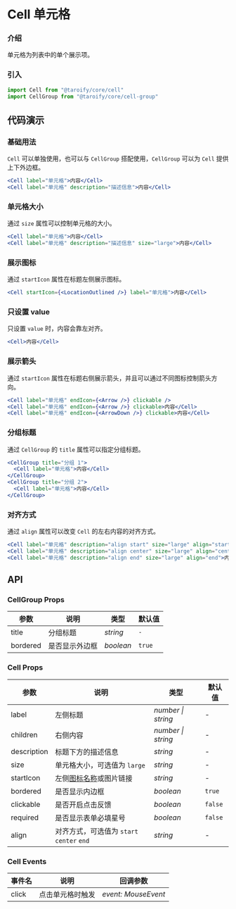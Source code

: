 # Cell 单元格

### 介绍

单元格为列表中的单个展示项。

### 引入

```jsx
import Cell from "@taroify/core/cell"
import CellGroup from "@taroify/core/cell-group"
```

## 代码演示

### 基础用法

`Cell` 可以单独使用，也可以与 `CellGroup` 搭配使用，`CellGroup` 可以为 `Cell` 提供上下外边框。

```jsx
<Cell label="单元格">内容</Cell>
<Cell label="单元格" description="描述信息">内容</Cell>
```

### 单元格大小

通过 `size` 属性可以控制单元格的大小。

```jsx
<Cell label="单元格">内容</Cell>
<Cell label="单元格" description="描述信息" size="large">内容</Cell>
```

### 展示图标

通过 `startIcon` 属性在标题左侧展示图标。

```jsx
<Cell startIcon={<LocationOutlined />} label="单元格">内容</Cell>
```

### 只设置 value

只设置 `value` 时，内容会靠左对齐。

```jsx
<Cell>内容</Cell>
```

### 展示箭头

通过 `startIcon` 属性在标题右侧展示箭头，并且可以通过不同图标控制箭头方向。

```jsx
<Cell label="单元格" endIcon={<Arrow />} clickable />
<Cell label="单元格" endIcon={<Arrow />} clickable>内容</Cell>
<Cell label="单元格" endIcon={<ArrowDown />} clickable>内容</Cell>
```

### 分组标题

通过 `CellGroup` 的 `title` 属性可以指定分组标题。

```jsx
<CellGroup title="分组 1">
  <Cell label="单元格">内容</Cell>
</CellGroup>
<CellGroup title="分组 2">
  <Cell label="单元格">内容</Cell>
</CellGroup>
```

### 对齐方式

通过 `align` 属性可以改变 `Cell` 的左右内容的对齐方式。

```jsx
<Cell label="单元格" description="align start" size="large" align="start">内容</Cell>
<Cell label="单元格" description="align center" size="large" align="center">内容</Cell>
<Cell label="单元格" description="align end" size="large" align="end">内容</Cell>
```

## API

### CellGroup Props

| 参数   | 说明           | 类型      | 默认值 |
| ------ | -------------- | --------- | ------ |
| title  | 分组标题       | _string_  | `-`    |
| bordered | 是否显示外边框 | _boolean_ | `true` |

### Cell Props

| 参数 | 说明 | 类型 | 默认值 |
| --- | --- | --- | --- |
| label | 左侧标题 | _number \| string_ | - |
| children | 右侧内容 | _number \| string_ | - |
| description | 标题下方的描述信息 | _string_ | - |
| size | 单元格大小，可选值为 `large` | _string_ | - |
| startIcon | 左侧[图标名称](/components/icon)或图片链接 | _string_ | - |
| bordered | 是否显示内边框 | _boolean_ | `true` |
| clickable | 是否开启点击反馈 | _boolean_ | `false` |
| required | 是否显示表单必填星号 | _boolean_ | `false` |
| align | 对齐方式，可选值为 `start` `center` `end` | _string_ | - |

### Cell Events

| 事件名 | 说明             | 回调参数            |
| ------ | ---------------- | ------------------- |
| click  | 点击单元格时触发 | _event: MouseEvent_ |
